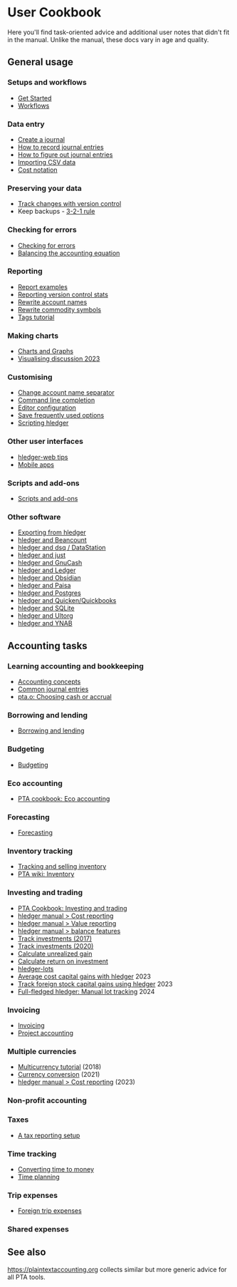 # User Cookbook

<div class=pagetoc>

<!-- toc -->
</div>

Here you'll find task-oriented advice and additional user notes that didn't fit in the manual. Unlike the manual, these docs vary in age and quality.

<!--
Documentor tips:
Big pages while practical, additional subpages when needed. 
Include minimal answers/inline examples when feasible, followed by links to longer answers/related resources. 
Check plaintextaccounting.org's and wiki.plaintextaccounting.org's categories.
-->

<!-- two column layout, interferes with editing in Obsidian, skip for now
<div style="float:left;">
</div>
<div style="float:right;">
</div>
<br clear=all>
-->

## General usage
<!-- sections ordered roughly by need -->

### Setups and workflows
- [Get Started](start.md)
- [Workflows](workflows.md)
### Data entry
- [Create a journal](create-a-journal.md)
- [How to record journal entries](how-to-record.md)
- [How to figure out journal entries](how-to-figure-out.md)
- [Importing CSV data](import-csv.md)
- [Cost notation](cost-notation.md)

### Preserving your data
- [Track changes with version control](track-changes-with-version-control.md)
- Keep backups - [3-2-1 rule](https://en.wikipedia.org/wiki/Backup#3-2-1_rule)

### Checking for errors
- [Checking for errors](checking-for-errors.md)
- [Balancing the accounting equation](balancing-the-accounting-equation.md)

### Reporting
- [Report examples](report-examples.md)
- [Reporting version control stats](reporting-version-control-stats.md)
- [Rewrite account names](rewrite-account-names.md)
- [Rewrite commodity symbols](rewrite-commodity-symbols.md)
- [Tags tutorial](tags-tutorial.md)

### Making charts
- [Charts and Graphs](charts.md)
- [Visualising discussion 2023](visualising2023.md)

### Customising
- [Change account name separator](change-account-name-separator.md)
- [Command line completion](command-line-completion.md)
- [Editor configuration](editors.md)
- [Save frequently used options](save-frequently-used-options.md)
- [Scripting hledger](scripting.md)

### Other user interfaces
- [hledger-web tips](hledger-web-tips.md)
- [Mobile apps](mobile.md)

### Scripts and add-ons
- [Scripts and add-ons](scripts.md)

### Other software
- [Exporting from hledger](export.md)
- [hledger and Beancount](beancount.md)
- [hledger and dsq / DataStation](dsq.md)
- [hledger and just](just.md)
- [hledger and GnuCash](gnucash.md)
- [hledger and Ledger](ledger.md)
- [hledger and Obsidian](obsidian.md)
- [hledger and Paisa](paisa.md)
- [hledger and Postgres](postgres.md)
- [hledger and Quicken/Quickbooks](quicken.md)
- [hledger and SQLite](sqlite.md)
- [hledger and Ultorg](ultorg.md)
- [hledger and YNAB](ynab.md)

## Accounting tasks
<!-- sections ordered mostly alphabetically -->

### Learning accounting and bookkeeping
- [Accounting concepts](accounting.md)
- [Common journal entries](common-journal-entries.md)
- [pta.o: Choosing cash or accrual](https://plaintextaccounting.org/#choosing-cash-vs-accrual)

### Borrowing and lending
- [Borrowing and lending](loans.md)

### Budgeting
- [Budgeting](budgeting.md)
<!-- ### Depreciation -->
<!-- [Depreciation](http://rantsideasstuff.com/posts/2018/07/08-depreciation-in-personal-finance-with-hledger) -->

### Eco accounting
- [PTA cookbook: Eco accounting](https://plaintextaccounting.org/Eco-accounting)

### Forecasting
- [Forecasting](forecasting.md)

### Inventory tracking
- [Tracking and selling inventory](inventory.md)
- [PTA wiki: Inventory](https://github.com/plaintextaccounting/plaintextaccounting/wiki/Inventory)

### Investing and trading
- [PTA Cookbook: Investing and trading](https://plaintextaccounting.org/Investing-and-trading)
- [hledger manual > Cost reporting](hledger.md#cost-reporting)
- [hledger manual > Value reporting](hledger.md#value-reporting)
- [hledger manual > balance features](hledger.md#balance-features)
- [Track investments (2017)](track-investments.md)
- [Track investments (2020)](investments.md)
- [Calculate unrealized gain](gain.md)
- [Calculate return on investment](roi.md)
- [hledger-lots](scripts.md#hledger-lots)
- [Average cost capital gains with hledger](https://curiousbicycle.com/post/hledger-capital-gains) 2023
- [Track foreign stock capital gains using hledger](https://curiousbicycle.com/post/hledger-foreign-stock) 2023
- [Full-fledged hledger: Manual lot tracking](https://github.com/adept/full-fledged-hledger/wiki/Manual-lot-tracking) 2024

### Invoicing
- [Invoicing](invoicing.md)
- [Project accounting](project-accounting.md)

### Multiple currencies
- [Multicurrency tutorial](multicurrency-tutorial.md) (2018)
- [Currency conversion](currency-conversion.md) (2021)
- [hledger manual > Cost reporting](hledger.md#cost-reporting) (2023)

### Non-profit accounting

### Taxes
- [A tax reporting setup](tax-reporting-setup.md)

### Time tracking
- [Converting time to money](time-to-money.md)
- [Time planning](time-planning.md)

### Trip expenses
- [Foreign trip expenses](foreign-trip-expenses.md)

### Shared expenses

## See also

<https://plaintextaccounting.org> collects similar but more generic advice for all PTA tools.
